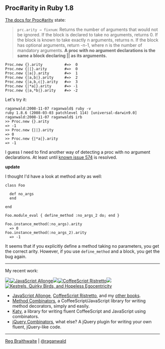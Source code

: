 Proc#arity in Ruby 1.8
---

[The docs for Proc#arity](http://ruby-doc.org/core/classes/Proc.html#M001577) state:

> `prc.arity → fixnum`: Returns the number of arguments that would not be ignored. If the block is declared to take no arguments, returns 0. If the block is known to take exactly n arguments, returns n. If the block has optional arguments, return -n-1, where n is the number of mandatory arguments. **A proc with no argument declarations is the same a block declaring || as its arguments.**

	Proc.new {}.arity          #=>  0
	Proc.new {||}.arity        #=>  0
	Proc.new {|a|}.arity       #=>  1
	Proc.new {|a,b|}.arity     #=>  2
	Proc.new {|a,b,c|}.arity   #=>  3
	Proc.new {|*a|}.arity      #=> -1
	Proc.new {|a,*b|}.arity    #=> -2
	
Let's try it:

	raganwald:2008-11-07 raganwald$ ruby -v
	ruby 1.8.6 (2008-03-03 patchlevel 114) [universal-darwin9.0]
	raganwald:2008-11-07 raganwald$ irb
	>> Proc.new {}.arity
	=> -1
	>> Proc.new {||}.arity 
	=> 0
	>> Proc.new {|*a|}.arity
	=> -1

I guess I need to find another way of detecting a proc with no argument declarations. At least until [known issue 574](http://redmine.ruby-lang.org/projects/ruby/issues?format=pdf "Ruby Issues [PDF]") is resolved.

**update**

I thought I'd have a look at method arity as well:

	class Foo
  
	  def no_args
	  end
  
	end

	Foo.module_eval { define_method :no_args_2 do; end }

	Foo.instance_method(:no_args).arity
	  => 0
	Foo.instance_method(:no_args_2).arity
	  => -1

It seems that if you explicitly define a method taking no parameters, you get the correct arity. However, if you use `define_method` and a block, you get the bug again.

---

My recent work:

![](http://i.minus.com/iL337yTdgFj7.png)[![JavaScript Allonge](http://i.minus.com/iW2E1A8M5UWe6.jpeg)](http://leanpub.com/javascript-allonge "JavaScript Allongé")![](http://i.minus.com/iL337yTdgFj7.png)[![CoffeeScript Ristretto](http://i.minus.com/iMmGxzIZkHSLD.jpeg)](http://leanpub.com/coffeescript-ristretto "CoffeeScript Ristretto")![](http://i.minus.com/iL337yTdgFj7.png)[![Kestrels, Quirky Birds, and Hopeless Egocentricity](http://i.minus.com/ibw1f1ARQ4bhi1.jpeg)](http://leanpub.com/combinators "Kestrels, Quirky Birds, and Hopeless Egocentricity")

* [JavaScript Allonge](http://leanpub.com/javascript-allonge), [CoffeeScript Ristretto](http://leanpub.com/coffeescript-ristretto), and my [other books](http://leanpub.com/u/raganwald).
* [Method Combinators](https://github.com/raganwald/method-combinators), a CoffeeScript/JavaScript library for writing method decorators, simply and easily.
* [Katy](http://github.com/raganwald/Katy), a library for writing fluent CoffeeScript and JavaScript using combinators.
* [jQuery Combinators](http://githiub.com/raganwald/jquery-combinators), what else? A jQuery plugin for writing your own fluent, jQuery-like code.  

---

[Reg Braithwaite](http://braythwayt.com) | [@raganwald](http://twitter.com/raganwald)